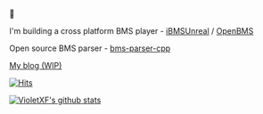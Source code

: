 👋

I'm building a cross platform BMS player - [iBMSUnreal](https://github.com/SNURhythm/iBMSUnreal) / [OpenBMS](https://github.com/SNURhythm/OpenBMS)

Open source BMS parser - [bms-parser-cpp](https://github.com/SNURhythm/bms-parser-cpp)

[My blog (WIP)](https://VioletXF.github.io)

[![Hits](https://hits.seeyoufarm.com/api/count/incr/badge.svg?url=https%3A%2F%2Fgithub.com%2FVioletXF)](https://hits.seeyoufarm.com)

[![VioletXF's github stats](https://github-readme-stats.vercel.app/api?username=VioletXF&hide_border=true&thema&show_icons=true&theme=dracula)](https://github.com/VioletXF)  
